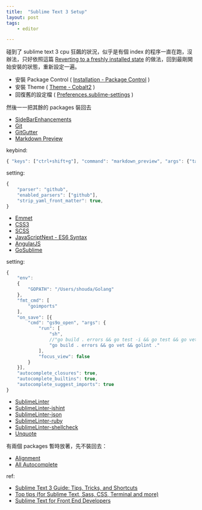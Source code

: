 ```yaml
---
title:  "Sublime Text 3 Setup"
layout: post
tags:
    - editor

---
```


碰到了 sublime text 3 cpu 狂飆的狀況，似乎是有個 index 的程序一直在跑，沒辦法，只好依照這篇 [Reverting to a freshly installed state](https://www.sublimetext.com/docs/3/revert.html) 的做法，回到最剛開始安裝的狀態，重新設定一遍。

* 安裝 Package Control ( [Installation - Package Control](https://packagecontrol.io/installation) )
* 安裝 Theme ( [Theme - Cobalt2](https://packagecontrol.io/packages/Theme%20-%20Cobalt2) )
* 回復舊的設定檔 ( [Preferences.sublime-settings](https://gist.github.com/shouda/183040a0d5d13d7e6a31) )

然後一一把其餘的 packages 裝回去
* [SideBarEnhancements](https://packagecontrol.io/packages/SideBarEnhancements)
* [Git](https://packagecontrol.io/packages/Git)
* [GitGutter](https://packagecontrol.io/packages/GitGutter)
* [Markdown Preview](https://packagecontrol.io/packages/Markdown%20Preview)

keybind:

```javascript
{ "keys": ["ctrl+shift+g"], "command": "markdown_preview", "args": {"target": "browser", "parser":"github"} }
```

setting:

```javascript
{
    "parser": "github",
    "enabled_parsers": ["github"],
    "strip_yaml_front_matter": true,
}
```

* [Emmet](https://packagecontrol.io/packages/Emmet)
* [CSS3](https://packagecontrol.io/packages/CSS3)
* [SCSS](https://packagecontrol.io/packages/SCSS)
* [JavaScriptNext - ES6 Syntax](https://packagecontrol.io/packages/JavaScriptNext%20-%20ES6%20Syntax)
* [AngularJS](https://packagecontrol.io/packages/AngularJS)
* [GoSublime](https://packagecontrol.io/packages/GoSublime)

setting:

```javascript
{
    "env":
    {
        "GOPATH": "/Users/shouda/Golang"
    },
    "fmt_cmd": [
        "goimports"
    ],
    "on_save": [{
        "cmd": "gs9o_open", "args": {
            "run": [
                "sh",
                //"go build . errors && go test -i && go test && go vet && golint ."
                "go build . errors && go vet && golint ."
            ],
            "focus_view": false
        }
    }],
    "autocomplete_closures": true,
    "autocomplete_builtins": true,
    "autocomplete_suggest_imports": true
}
```

* [SublimeLinter](https://packagecontrol.io/packages/SublimeLinter)
* [SublimeLinter-jshint](https://packagecontrol.io/packages/SublimeLinter-jshint)
* [SublimeLinter-json](https://packagecontrol.io/packages/SublimeLinter-json)
* [SublimeLinter-ruby](https://packagecontrol.io/packages/SublimeLinter-ruby)
* [SublimeLinter-shellcheck](https://packagecontrol.io/packages/SublimeLinter-shellcheck)
* [Unquote](https://packagecontrol.io/packages/Unquote)

有兩個 packages 暫時放著，先不裝回去：

* [Alignment](https://packagecontrol.io/packages/Alignment)
* [All Autocomplete](https://packagecontrol.io/packages/All%20Autocomplete)

ref:

* [Sublime Text 3 Guide: Tips, Tricks, and Shortcuts](https://blog.generalassemb.ly/sublime-text-3-tips-tricks-shortcuts/)
* [Top tips (for Sublime Text, Sass, CSS, Terminal and more)](http://benfrain.com/top-tips-selection-unrelated-front-end-developer-tips/)
* [Sublime Text for Front End Developers](http://css-tricks.com/sublime-text-front-end-developers/)

